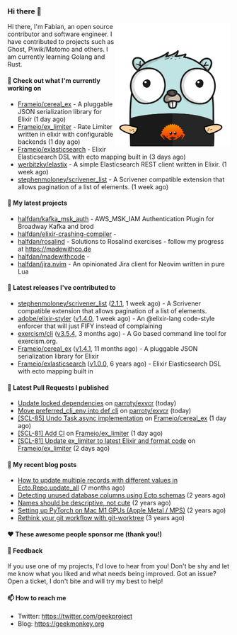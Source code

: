 ### Hi there 👋

<img align="right" src="https://raw.githubusercontent.com/halfdan/halfdan/master/assets/rustgopher.png" width="260">

Hi there, I'm Fabian, an open source contributor and software engineer. I have contributed to projects such as Ghost, Piwik/Matomo and others. I am currently learning Golang and Rust.

#### 👷 Check out what I'm currently working on

- [Frameio/cereal_ex](https://github.com/Frameio/cereal_ex) - A pluggable JSON serialization library for Elixir (1 day ago)
- [Frameio/ex_limiter](https://github.com/Frameio/ex_limiter) - Rate Limiter written in elixir with configurable backends (1 day ago)
- [Frameio/exlasticsearch](https://github.com/Frameio/exlasticsearch) - Elixir Elasticsearch DSL with ecto mapping built in (3 days ago)
- [werbitzky/elastix](https://github.com/werbitzky/elastix) - A simple Elasticsearch REST client written in Elixir. (1 week ago)
- [stephenmoloney/scrivener_list](https://github.com/stephenmoloney/scrivener_list) - A Scrivener compatible extension that allows pagination of a list of elements. (1 week ago)

#### 🌱 My latest projects

- [halfdan/kafka_msk_auth](https://github.com/halfdan/kafka_msk_auth) - AWS_MSK_IAM Authentication Plugin for Broadway Kafka and brod
- [halfdan/elixir-crashing-compiler](https://github.com/halfdan/elixir-crashing-compiler) - 
- [halfdan/rosalind](https://github.com/halfdan/rosalind) - Solutions to Rosalind exercises - follow my progress at https://madewithco.de
- [halfdan/madewithcode](https://github.com/halfdan/madewithcode) - 
- [halfdan/jira.nvim](https://github.com/halfdan/jira.nvim) - An opinionated Jira client for Neovim written in pure Lua

#### 🔭 Latest releases I've contributed to

- [stephenmoloney/scrivener_list](https://github.com/stephenmoloney/scrivener_list) ([2.1.1](https://github.com/stephenmoloney/scrivener_list/releases/tag/2.1.1), 1 week ago) - A Scrivener compatible extension that allows pagination of a list of elements.
- [adobe/elixir-styler](https://github.com/adobe/elixir-styler) ([v1.4.0](https://github.com/adobe/elixir-styler/releases/tag/v1.4.0), 1 week ago) - An @elixir-lang code-style enforcer that will just FIFY instead of complaining
- [exercism/cli](https://github.com/exercism/cli) ([v3.5.4](https://github.com/exercism/cli/releases/tag/v3.5.4), 3 months ago) - A Go based command line tool for exercism.org.
- [Frameio/cereal_ex](https://github.com/Frameio/cereal_ex) ([v1.4.1](https://github.com/Frameio/cereal_ex/releases/tag/v1.4.1), 11 months ago) - A pluggable JSON serialization library for Elixir
- [Frameio/exlasticsearch](https://github.com/Frameio/exlasticsearch) ([v1.0.0](https://github.com/Frameio/exlasticsearch/releases/tag/v1.0.0), 6 years ago) - Elixir Elasticsearch DSL with ecto mapping built in

#### 🔨 Latest Pull Requests I published

- [Update locked dependencies](https://github.com/parroty/exvcr/pull/232) on [parroty/exvcr](https://github.com/parroty/exvcr) (today)
- [Move preferred_cli_env into def cli](https://github.com/parroty/exvcr/pull/230) on [parroty/exvcr](https://github.com/parroty/exvcr) (today)
- [[SCL-85] Undo Task.async implementation](https://github.com/Frameio/cereal_ex/pull/23) on [Frameio/cereal_ex](https://github.com/Frameio/cereal_ex) (1 day ago)
- [[SCL-81] Add CI](https://github.com/Frameio/ex_limiter/pull/14) on [Frameio/ex_limiter](https://github.com/Frameio/ex_limiter) (1 day ago)
- [[SCL-81] Update ex_limiter to latest Elixir and format code](https://github.com/Frameio/ex_limiter/pull/13) on [Frameio/ex_limiter](https://github.com/Frameio/ex_limiter) (2 days ago)

#### 📜 My recent blog posts

- [How to update multiple records with different values in Ecto.Repo.update_all](https://geekmonkey.org/updating-multiple-records-with-different-values-in-ecto-repo-update_all/) (7 months ago)
- [Detecting unused database columns using Ecto schemas](https://geekmonkey.org/detecting-unused-database-columns-using-ecto-schemas/) (2 years ago)
- [Names should be descriptive, not cute](https://geekmonkey.org/names-should-be-descriptive-not-cute/) (2 years ago)
- [Setting up PyTorch on Mac M1 GPUs (Apple Metal / MPS)](https://geekmonkey.org/setting-up-jupyter-lab-with-pytorch-on-a-mac-with-gpu/) (2 years ago)
- [Rethink your git workflow with git-worktree](https://geekmonkey.org/rethink-your-git-workflow-with-git-worktree/) (3 years ago)

#### ❤️ These awesome people sponsor me (thank you!)


#### 💬 Feedback

If you use one of my projects, I'd love to hear from you! Don't be shy and let me know what you liked
and what needs being improved. Got an issue? Open a ticket, I don't bite and will try my best to help!

#### 📫 How to reach me

- Twitter: https://twitter.com/geekproject
- Blog: https://geekmonkey.org
